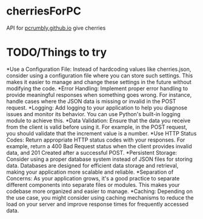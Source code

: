 
# cherriesForPC
 API for [pcrumbly.github.io](https://pcrumbly.github.io) give cherries

# TODO/Things to try
*Use a Configuration File: Instead of hardcoding values like cherries.json, consider using a configuration file where you can store such settings. This makes it easier to manage and change these settings in the future without modifying the code.
*Error Handling: Implement proper error handling to provide meaningful responses when something goes wrong. For instance, handle cases where the JSON data is missing or invalid in the POST request.
*Logging: Add logging to your application to help you diagnose issues and monitor its behavior. You can use Python's built-in logging module to achieve this.
*Data Validation: Ensure that the data you receive from the client is valid before using it. For example, in the POST request, you should validate that the increment value is a number.
*Use HTTP Status Codes: Return appropriate HTTP status codes with your responses. For example, return a 400 Bad Request status when the client provides invalid data, and 201 Created after a successful POST.
*Persistent Storage: Consider using a proper database system instead of JSON files for storing data. Databases are designed for efficient data storage and retrieval, making your application more scalable and reliable.
*Separation of Concerns: As your application grows, it's a good practice to separate different components into separate files or modules. This makes your codebase more organized and easier to manage.
*Caching: Depending on the use case, you might consider using caching mechanisms to reduce the load on your server and improve response times for frequently accessed data.
